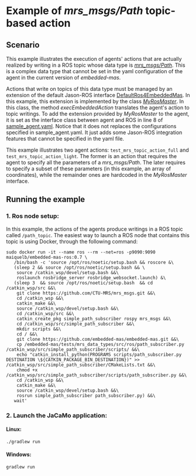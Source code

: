 # Example of <em>mrs_msgs/Path</em> topic-based action

## Scenario

This example illustrates the execution of agents' actions that are actually realized by writing in a ROS topic whose data type is [<em>mrs_msgs/Path</em>](https://ctu-mrs.github.io/mrs_msgs/msg/Path.html). This is a complex data type that cannot be set in the yaml configuration of the agent in the current version of <em>embedded-mas</em>.

Actions that write on topics of this data type must be managed by an extension of the default Jason-ROS interface [DefaultRos4EmbeddedMas](https://github.com/embedded-mas/embedded-mas/blob/master/src/main/java/embedded/mas/bridges/ros/DefaultRos4EmbeddedMas.java). In this example, this extension is implemented by the class [<em>MyRosMaster</em>](src/java/MyRosMaster.java). In this class, the method <em>execEmbeddedAction</em> translates the agent's action to topic writings. To add the extension provided by <em>MyRosMaster</em> to the agent, it is set as the interface class between agent and ROS in line 8 of [sample_agent.yaml](src/agt/sample_agent.yaml). Notice that it does not replaces the configurations specified in sample_agent.yaml. It just adds some Jason-ROS integration features that cannot be specified in the yaml file.

This example illustrates two agent actions: `test_mrs_topic_action_full` and `test_mrs_topic_action_light`. The former is an action that requires the agent to specify all the parameters of a <em>mrs_msgs/Path</em>. The later requires to specify a subset of these parameters (in this example, an array of coordinates), while the remainder ones are hardcoded in the <em>MyRosMaster</em> interface.


## Running the example

### 1. Ros node setup:
In this example, the actions of the agents produce writings in a ROS topic called `/path_topic`. The easiest way to launch a ROS node that contains this topic is using Docker, through the following command:

```
sudo docker run -it --name ros --rm --net=ros -p9090:9090 maiquelb/embedded-mas-ros:0.7 \
   /bin/bash -c 'source /opt/ros/noetic/setup.bash && roscore &\
   (sleep 2 && source /opt/ros/noetic/setup.bash && \
    source /catkin_wsp/devel/setup.bash &&\ 
    roslaunch rosbridge_server rosbridge_websocket.launch) &\
   (sleep 3  && source /opt/ros/noetic/setup.bash  && cd /catkin_wsp/src &&\
    git clone https://github.com/CTU-MRS/mrs_msgs.git &&\
    cd /catkin_wsp &&\
    catkin_make &&\
    source /catkin_wsp/devel/setup.bash &&\
    cd /catkin_wsp/src &&\
    catkin_create_pkg simple_path_subscriber rospy mrs_msgs &&\
    cd /catkin_wsp/src/simple_path_subscriber &&\
    mkdir scripts &&\
    cd / &&\
    git clone https://github.com/embedded-mas/embedded-mas.git &&\
    cp /embedded-mas/tests/mrs_data_types/src/ros/path_subscriber.py /catkin_wsp/src/simple_path_subscriber/scripts/ &&\
    echo "catkin_install_python(PROGRAMS scripts/path_subscriber.py DESTINATION \${CATKIN_PACKAGE_BIN_DESTINATION})" >> /catkin_wsp/src/simple_path_subscriber/CMakeLists.txt &&\
    chmod +x /catkin_wsp/src/simple_path_subscriber/scripts/path_subscriber.py &&\
    cd /catkin_wsp &&\
    catkin_make &&\
    source /catkin_wsp/devel/setup.bash &&\
    rosrun simple_path_subscriber path_subscriber.py) &&\
   wait'
```

### 2. Launch the JaCaMo application:

#### Linux:
```
./gradlew run
```
#### Windows:
```
gradlew run 
```


